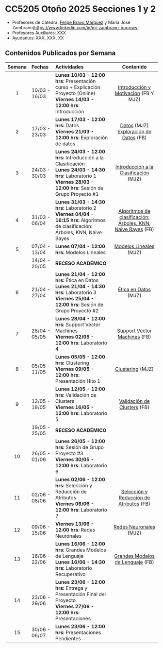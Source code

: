 # CC5205 Otoño 2025 Secciones 1 y 2

* Profesores de Cátedra: [Felipe Bravo Márquez](https://felipebravom.com/)  y María José Zambrano[https://www.linkedin.com/in/mj-zambrano-burrows]
* Profesores Auxiliares: XXX
* Ayudantes: XXX, XXX, XX

## Contenidos Publicados por Semana

| Semana | Fechas        | Actividades                                                  |                          Contenido                           |
| :----: | :------------ | :----------------------------------------------------------- | :----------------------------------------------------------: |
|   1    | 10/03 - 16/03 | **Lunes 10/03 - 12:00 hrs**: Presentación curso + Explicación Proyecto (Online) <br/>**Viernes 14/03 - 12:00 hrs**: Introducción | [Introducción y Motivación](https://docs.google.com/presentation/d/1zRuJ1TV4PN5RlrFawlbgGtGmmCorKC5hTn_6ZOhBhmE/edit?usp=sharing) (FB Y MJZ) |
|   2    | 17/03 - 23/03 | **Lunes 17/03 - 12:00 hrs:** Datos <br/> **Viernes 21/03 - 12:00 hrs:** Exploración de datos  <br/> | [Datos](https://docs.google.com/presentation/d/1LluD0OpY3OS9uSgIG7E0cRR8WeVy4A46WmHYERgnqlI/edit?usp=sharing) (MJZ)</br> [Exploración de Datos](https://docs.google.com/presentation/d/16pOVrrTo_4mHuGNVA_z95vFtgc_zkbd2nN3JBeis4fE/edit?usp=drive_link) (FB) |
|   3    | 24/03 - 30/03 | **Lunes 24/03 - 12:00 hrs:** Introducción a la Clasificación <br/> **Lunes 24/03 - 14:30 hrs:** Laboratorio 1 <br />**Viernes 28/03 - 12:00 hrs:** Sesión de Grupo Proyecto #1 | [Introducción a la Clasificación](https://docs.google.com/presentation/d/1LQACwkAg4EKFXtt3Qp-3Y3ay-LA8HXtZ4H5kU_Oo1FM/edit?usp=drive_link) (MJZ) |
|   4    | 31/03 - 06/04 | **Lunes 31/03 - 14:30 hrs:** Laboratorio 2 <br/>**Viernes 04/04 - 16:15 hrs:** Algoritmos de clasificación: Árboles, KNN, Naive Bayes | [Algoritmos de clasificación: Árboles, KNN, Naive Bayes](https://docs.google.com/presentation/d/1_fQRS2SJ4YbhAsCfdPQ2kTK9FpUm5Gi67VD6SMBlDFs/edit?usp=sharing) (FB) |
|   5    | 07/04 - 13/04 | **Lunes 07/04 - 12:00 hrs:** Modelos Lineales<br/>           | [Modelos Lineales](https://docs.google.com/presentation/d/1jALKFpQuO2BYJLyDZLW_Zyd6ezwDF0IVpDGc5MCzf88/edit?usp=drive_link) (MJZ) |
|        | 14/04 - 20/05 | **RECESO ACADÉMICO**                                         |                                                              |
|   6    | 21/04 - 27/04 | **Lunes 21/04 - 12:00 hrs:** Ética en Datos <br/>**Lunes 21/04 - 14:30 hrs:** Laboratorio 3<br/>**Viernes 25/04 - 12:00 hrs:** Sesión de Grupo Proyecto #2 | [Ética en Datos](https://docs.google.com/presentation/d/1dqH-EC7Th1dInc1cU6qnqq4y-BKs_GdPRndzFbik0dI/edit?usp=sharing) (MJZ) |
|   7    | 28/04 - 05/05 | **Lunes 28/04 - 12:00 hrs:** Support Vector Machines<br/>**Viernes 02/05 - 12:00 hrs:** Laboratorio 4 | [Support Vector Machines](https://docs.google.com/presentation/d/1LXNL3rfG3JhoYeA5ApF1KNSVPbGCjC5zInrl2C3IG-c/edit?usp=drive_link) (FB) |
|   8    | 05/05 - 11/05 | **Lunes 05/05 - 12:00 hrs:** Clustering<br/>**Viernes 09/05 - 12:00 hrs:** Presentación Hito 1 | [Clustering](https://docs.google.com/presentation/d/1V1ftUsuiHfdErWeXKWBUP6pOG4DrFWSE3_Af8ULNRcs/edit?usp=drive_link) (MJZ) |
|   9    | 12/05 - 18/05 | **Lunes 12/05 - 12:00 hrs:** Validación de Clusters  <br/>**Viernes 16/05 - 12:00 hrs:** Laboratorio 5 | [Validación de Clusters](https://docs.google.com/presentation/d/137sQ5C68NTj-XMbqYwQSnJ8kCEYqRxAmAhwJQRy6bzU/edit?usp=sharing) (FB) |
|        | 19/05 - 25/05 | **RECESO ACADÉMICO**                                         |                                                              |
|   10   | 26/05 - 01/06 | **Lunes 26/05 - 12:00 hrs:** Sesión de Grupo Proyecto #3 <br/>**Viernes 30/05 - 12:00 hrs:** Laboratorio 6 |                                                              |
|   11   | 02/06 - 08/06 | **Lunes 02/06 - 12:00 hrs:** Selección y Reducción de Atributos <br/>**Viernes 06/06 - 12:00 hrs:** Laboratorio 7 | [Selección y Reducción de Atributos](https://docs.google.com/presentation/d/1O1hUXQhp8GTPErEhFbpzAempHFVOq6ic8XND4_NgQNw/edit?usp=drive_link) (FB) |
|   12   | 09/06 - 15/06 | **Viernes 13/06 - 12:00 hrs:** Redes Neuronales <br/>        | [Redes Neuronales](https://docs.google.com/presentation/d/1dwRjIucIjHSd5WXzC5KtU1IRQ41ohcT9D3P1JTf4ABI/edit?usp=sharing) (MJZ) |
|   13   | 16/06 - 22/06 | **Lunes 16/06 - 12:00 hrs:** Grandes Modelos de Lenguaje<br/>**Lunes 16/06 - 14:30 hrs:** Laboratorio Recuperativo | [Grandes Modelos de Lenguaje](https://docs.google.com/presentation/d/1t8cjmVu4xdSg6197XaOsC2YZIzH7oy4tMl-Yhc6dnHk/edit?usp=drive_link) (FB) |
|   14   | 23/06 - 29/06 | **Lunes 23/06 - 12:00 hrs:** Entrega y Presentación Final del Proyecto <br/>**Viernes 27/06 - 12:00 hrs:** Presentaciones |                                                              |
|   15   | 30/06 - 06/07 | **Lunes 23/06 - 12:00 hrs:** Presentaciones Pendientes <br/> |                                                              |